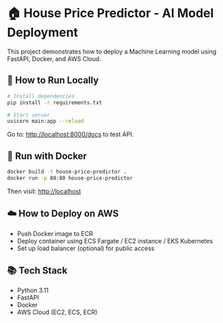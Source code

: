 # 🏠 House Price Predictor - AI Model Deployment

This project demonstrates how to deploy a Machine Learning model using FastAPI, Docker, and AWS Cloud.

## 🚀 How to Run Locally

```bash
# Install dependencies
pip install -r requirements.txt

# Start server
uvicorn main:app --reload
```

Go to: [http://localhost:8000/docs](http://localhost:8000/docs) to test API.

## 🐳 Run with Docker

```bash
docker build -t house-price-predictor .
docker run -p 80:80 house-price-predictor
```

Then visit: [http://localhost](http://localhost)

## ☁️ How to Deploy on AWS

- Push Docker image to ECR
- Deploy container using ECS Fargate / EC2 instance / EKS Kubernetes
- Set up load balancer (optional) for public access

## 📚 Tech Stack

- Python 3.11
- FastAPI
- Docker
- AWS Cloud (EC2, ECS, ECR)
